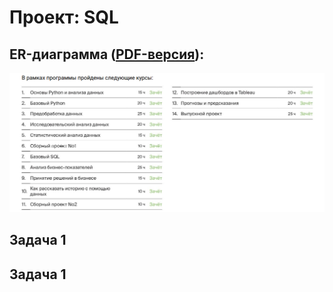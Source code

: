 # Проект: SQL
## ER-диаграмма ([PDF-версия](/6.SQL/ER.pdf)):
![ER-диаграмма](/cert/prog.PNG)
## Задача 1
## Задача 1
